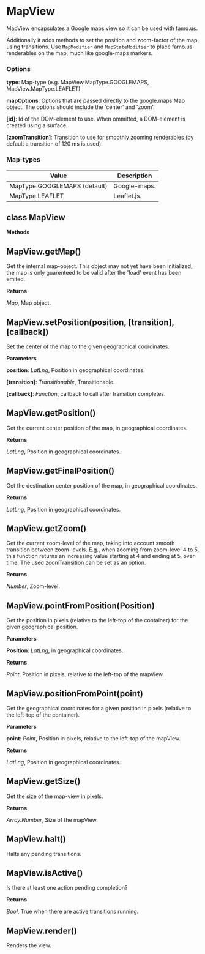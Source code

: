 MapView
=======
MapView encapsulates a Google maps view so it can be used with famo.us.

Additionally it adds methods to set the position and zoom-factor of the map using transitions.
Use `MapModifier` and `MapStateModifier` to place famo.us renderables on the map, much like google-maps markers.

### Options

**type**: Map-type (e.g. MapView.MapType.GOOGLEMAPS, MapView.MapType.LEAFLET)

**mapOptions**: Options that are passed directly to the google.maps.Map object. The options should include the 'center' and 'zoom'.

**[id]**: Id of the DOM-element to use. When ommitted, a DOM-element is created using a surface.

**[zoomTransition]**: Transition to use for smoothly zooming renderables (by default a transition of 120 ms is used).

### Map-types

|Value|Description|
|---|---|
|MapType.GOOGLEMAPS (default)|Google-maps.|
|MapType.LEAFLET|Leaflet.js.|



class MapView
-------------
**Methods**

MapView.getMap()
----------------
Get the internal map-object. This object may not yet have been initialized, the map is only
guarenteed to be valid after the 'load' event has been emited.



**Returns**

*Map*,  Map object.

MapView.setPosition(position, \[transition\], \[callback\])
-----------------------------------------------------------
Set the center of the map to the given geographical coordinates.



**Parameters**

**position**:  *LatLng*,  Position in geographical coordinates.

**[transition]**:  *Transitionable*,  Transitionable.

**[callback]**:  *Function*,  callback to call after transition completes.

MapView.getPosition()
---------------------
Get the current center position of the map, in geographical coordinates.



**Returns**

*LatLng*,  Position in geographical coordinates.

MapView.getFinalPosition()
--------------------------
Get the destination center position of the map, in geographical coordinates.



**Returns**

*LatLng*,  Position in geographical coordinates.

MapView.getZoom()
-----------------
Get the current zoom-level of the map, taking into account smooth transition between zoom-levels.
E.g., when zooming from zoom-level 4 to 5, this function returns an increasing value starting at 4 and ending
at 5, over time. The used zoomTransition can be set as an option.



**Returns**

*Number*,  Zoom-level.

MapView.pointFromPosition(Position)
-----------------------------------
Get the position in pixels (relative to the left-top of the container) for the given geographical position.



**Parameters**

**Position**:  *LatLng*,  in geographical coordinates.

**Returns**

*Point*,  Position in pixels, relative to the left-top of the mapView.

MapView.positionFromPoint(point)
--------------------------------
Get the geographical coordinates for a given position in pixels (relative to the left-top of the container).



**Parameters**

**point**:  *Point*,  Position in pixels, relative to the left-top of the mapView.

**Returns**

*LatLng*,  Position in geographical coordinates.

MapView.getSize()
-----------------
Get the size of the map-view in pixels.



**Returns**

*Array.Number*,  Size of the mapView.

MapView.halt()
--------------
Halts any pending transitions.



MapView.isActive()
------------------
Is there at least one action pending completion?



**Returns**

*Bool*,  True when there are active transitions running.

MapView.render()
----------------
Renders the view.



